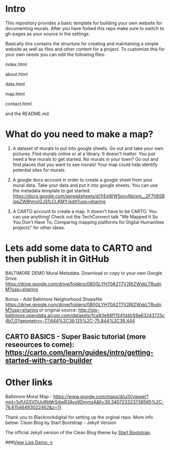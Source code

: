 # Intro

This repository provides a basic template for building your own website for documenting murals. After you have forked this repo make sure to switch to gh-pages as your source in the settings.

Basically this contains the structure for creating and maintaining a simple website as well as files and other content for a project. To customize this for your own needs you can edit the following files:

index.html

about.html

data.html

map.html

contact.html

and the README.md

# What do you need to make a map?

1. A dataset of murals to put into google sheets. Go out and take your own pictures. Find murals online or at a library. It doesn't matter. You just need a few murals to get started. No murals in your town? Go out and find places that you want to see murals! Your map could help identify potential sites for murals.

2. A google docs account in order to create a google sheet from your mural data. Take your data and put it into google sheets. You can use the metadata template to get started: https://docs.google.com/spreadsheets/d/1rEeWW5pnvNpixm__2F708SBjppZW8hmoI2JSfLCLKMY/edit?usp=sharing

3. A CARTO account to create a map. It doesn't have to be CARTO. You can use anything! Check out the TechConnect talk "We Mapped It So You Don’t Have To: Comparing mapping platforms for Digital Humanities projects" for other ideas.

# Lets add some data to CARTO and then publish it in GitHub

BALTIMORE DEMO Mural Metadata. Download or copy to your own Google Drive: https://drive.google.com/drive/folders/0B0GLYH70A2T7V2RtZWxkLTRudnM?usp=sharing

Bonus - Add Baltimore Neighorhood Shapefile
https://drive.google.com/drive/folders/0B0GLYH70A2T7V2RtZWxkLTRudnM?usp=sharing
or original source:
http://gis-baltimore.opendata.arcgis.com/datasets/1ca93e68f11541d4b59a63243725c4b7_0?geometry=-77.644%2C39.125%2C-75.844%2C39.444

CARTO BASICS - Super Basic tutorial (more reseources to come):
https://carto.com/learn/guides/intro/getting-started-with-carto-builder
------------------------------------------------------------------------------------

# Other links
Baltimore Mural Map - https://www.google.com/maps/d/u/0/viewer?mid=1ufUGSVDUu9bMrSdwR3Ays9DmmzA&ll=39.340723323738565%2C-76.61546493022462&z=11


Thank you to Blackrockdigital for setting up the orginal repo. More info below:
Clean Blog by Start Bootstrap - Jekyll Version

The official Jekyll version of the Clean Blog theme by [Start Bootstrap](http://startbootstrap.com/).

###[View Live Demo &rarr;](http://blackrockdigital.github.io/startbootstrap-clean-blog-jekyll/)

